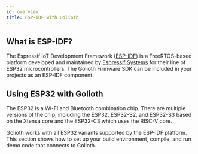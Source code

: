```yaml
---
id: overview
title: ESP-IDF with Golioth
---
```


## What is ESP-IDF?

The Espressif IoT Development Framework
([ESP-IDF](https://docs.espressif.com/projects/esp-idf/en/latest/esp32/)) is a
FreeRTOS-based platform developed and maintained by [Espressif
Systems](https://espressif.com/) for their line of ESP32 microcontrollers. The
Golioth Firmware SDK can be included in your projects as an ESP-IDF component.

## Using ESP32 with Golioth

The ESP32 is a Wi-Fi and Bluetooth combination chip. There are multiple versions
of the chip, including the ESP32, ESP32-S2, and ESP32-S3 based on the Xtensa
core and the ESP32-C3 which uses the RISC-V core.

Golioth works with all ESP32 variants supported by the ESP-IDF platform. This
section shows how to set up your build environment, compile, and run demo code
that connects to Golioth.
